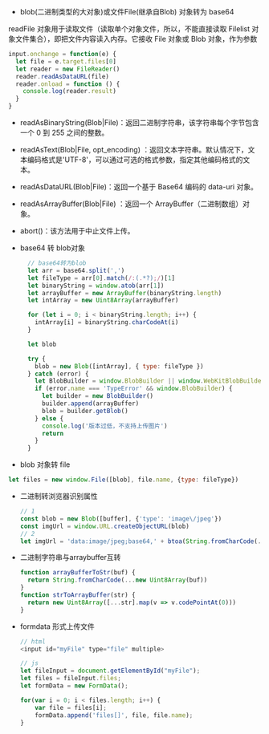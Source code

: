 -  blob(二进制类型的大对象)或文件File(继承自Blob) 对象转为 base64

  readFile  对象用于读取文件（读取单个对象文件，所以，不能直接读取 Filelist 对象文件集合），即把文件内容读入内存。它接收 File 对象或 Blob 对象，作为参数

  ```javascript
  input.onchange = function(e) {
    let file = e.target.files[0]
    let reader = new FileReader()
    reader.readAsDataURL(file)
    reader.onload = function () {
      console.log(reader.result)
    }
  }
  ```

  - readAsBinaryString(Blob|File)：返回二进制字符串，该字符串每个字节包含一个 0 到 255 之间的整数。
  - readAsText(Blob|File, opt_encoding) ：返回文本字符串。默认情况下，文本编码格式是'UTF-8'，可以通过可选的格式参数，指定其他编码格式的文本。
  - readAsDataURL(Blob|File)：返回一个基于 Base64 编码的 data-uri 对象。
  - readAsArrayBuffer(Blob|File) ：返回一个 ArrayBuffer（二进制数组）对象。
  - abort()：该方法用于中止文件上传。

- base64 转 blob对象

  ```javascript
    // base64转为blob
    let arr = base64.split(',')
    let fileType = arr[0].match(/:(.*?);/)[1]
    let binaryString = window.atob(arr[1])
    let arrayBuffer = new ArrayBuffer(binaryString.length)
    let intArray = new Uint8Array(arrayBuffer)

    for (let i = 0; i < binaryString.length; i++) {
      intArray[i] = binaryString.charCodeAt(i)
    }

    let blob

    try {
      blob = new Blob([intArray], { type: fileType })
    } catch (error) {
      let BlobBuilder = window.BlobBuilder || window.WebKitBlobBuilder || window.MozBlobBuilder || window.MSBlobBuilder
      if (error.name === 'TypeError' && window.BlobBuilder) {
        let builder = new BlobBuilder()
        builder.append(arrayBuffer)
        blob = builder.getBlob()
      } else {
        console.log('版本过低，不支持上传图片')
        return
      }
    }
  ```

-  blob 对象转 file

  ```javascript
  let files = new window.File([blob], file.name, {type: fileType})
  ```

- 二进制转浏览器识别属性

  ```javascript
  // 1
  const blob = new Blob([buffer], {'type': 'image\/jpeg'})
  const imgUrl = window.URL.createObjectURL(blob)
  // 2
  let imgUrl = 'data:image/jpeg;base64,' + btoa(String.fromCharCode(...new Uint8Array(buffer)))
  ```

- 二进制字符串与arraybuffer互转

  ```javascript
  function arrayBufferToStr(buf) {
    return String.fromCharCode(...new Uint8Array(buf))
  }
  function strToArrayBuffer(str) {
    return new Uint8Array([...str].map(v => v.codePointAt(0)))
  }
  ```

- formdata 形式上传文件

  ```javascript
  // html
  <input id="myFile" type="file" multiple>

  // js
  let fileInput = document.getElementById("myFile");
  let files = fileInput.files;
  let formData = new FormData();

  for(var i = 0; i < files.length; i++) {
      var file = files[i];
      formData.append('files[]', file, file.name);
  }
  ```
